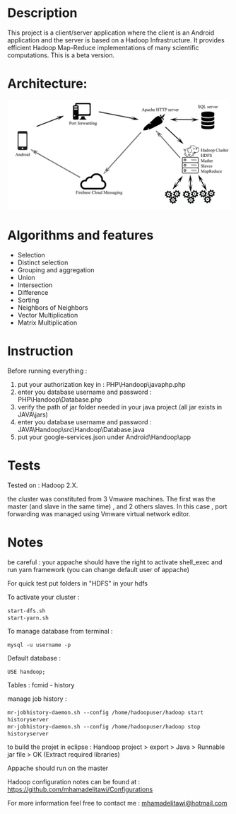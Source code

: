 Description 
============
This project is a client/server application where the client is an Android application and the server is based on a Hadoop Infrastructure. It provides efficient Hadoop Map-Reduce implementations of many scientific computations.
This is a beta version.

Architecture:
=============
![Handoop Architecture](https://github.com/mhamadelitawi/Handoop/blob/master/architecture.png)



Algorithms and features
======================
* Selection
* Distinct selection
* Grouping and aggregation
* Union
* Intersection
* Difference 
* Sorting 
* Neighbors of Neighbors
* Vector Multiplication
* Matrix Multiplication

Instruction 
============
Before running everything : 
1. put your authorization key in : PHP\Handoop\javaphp.php
2. enter you database username and password : PHP\Handoop\Database.php
3. verify the path of jar folder needed in your java project (all jar exists in JAVA\jars)
4. enter you database username and password : JAVA\Handoop\src\Handoop\Database.java
5. put your google-services.json under Android\Handoop\app

Tests
=======
Tested on : Hadoop 2.X.

the cluster was constituted from 3 Vmware machines. The first was the master (and slave in the same time) , and 2 others slaves.
In this case , port forwarding was managed using Vmware virtual network editor.

Notes
=======

be careful : your appache should have the right to activate shell_exec and  run yarn framework (you can change default user of appache)

For quick test put folders in "HDFS" in your hdfs

To activate your cluster :
```
start-dfs.sh
start-yarn.sh
```

To manage database from terminal :
```
mysql -u username -p
```

Default database : 
```
USE handoop;
```
Tables : fcmid - history


manage job history : 
```
mr-jobhistory-daemon.sh --config /home/hadoopuser/hadoop start historyserver
mr-jobhistory-daemon.sh --config /home/hadoopuser/hadoop stop historyserver
```

to build the projet in eclipse :
Handoop project >  export >  Java > Runnable jar file > OK  (Extract required libraries)


Appache should run on the master

Hadoop configuration notes can be found at : https://github.com/mhamadelitawi/Configurations

For more information feel free to contact me : mhamadelitawi@hotmail.com 
